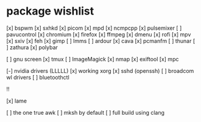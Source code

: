 # package wishlist

[x] bspwm
[x] sxhkd
[x] picom
[x] mpd
[x] ncmpcpp
[x] pulsemixer
[ ] pavucontrol
[x] chromium
[x] firefox
[x] ffmpeg
[x] dmenu
[x] rofi
[x] mpv
[x] sxiv
[x] feh
[x] gimp
[ ] lmms
[ ] ardour
[x] cava
[x] pcmanfm
[ ] thunar
[ ] zathura
[x] polybar

[ ] gnu screen
[x] tmux
[ ] ImageMagick
[x] nmap
[x] exiftool
[x] mpc

[-] nvidia drivers (LLLLL)
[x] working xorg
[x] sshd (openssh)
[ ] broadcom wl drivers
[ ] bluetoothctl

!!

[x] lame

[ ] the one true awk
[ ] mksh by default
[ ] full build using clang

